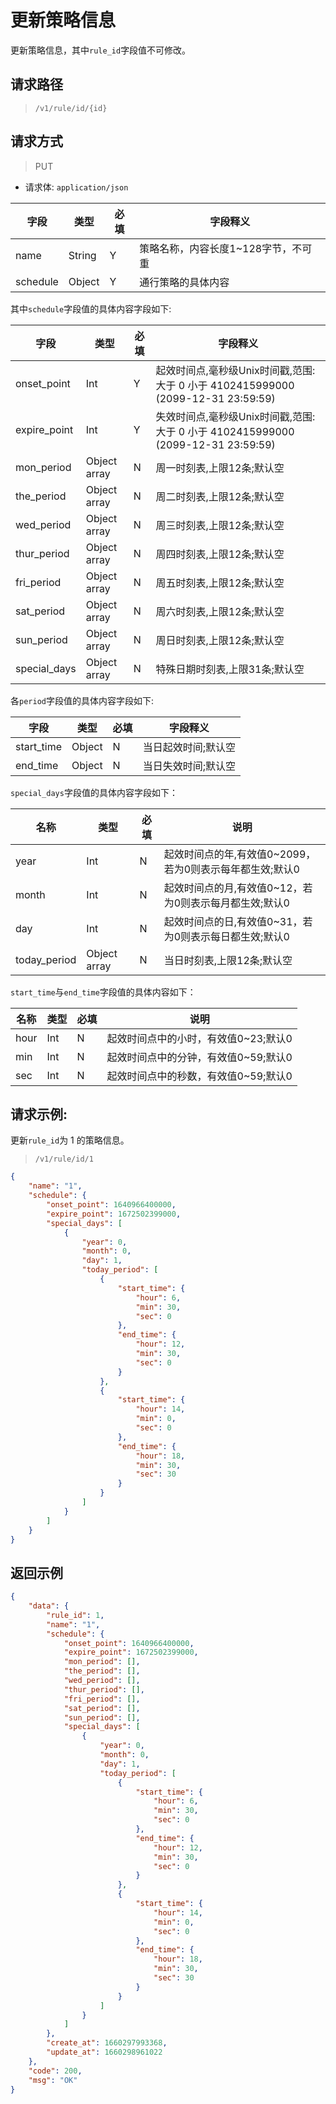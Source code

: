 # 更新策略信息

更新策略信息，其中`rule_id`字段值不可修改。

## 请求路径

> `/v1/rule/id/{id}`

## 请求方式

> PUT

- 请求体: `application/json`


| 字段     | 类型   | 必填 | 字段释义                            |
| -------- | ------ | ---- | ----------------------------------- |
| name     | String | Y    | 策略名称，内容长度1~128字节，不可重 |
| schedule | Object | Y    | 通行策略的具体内容                  |

其中`schedule`字段值的具体内容字段如下:

| 字段         | 类型         | 必填 | 字段释义                                                     |
| ------------ | ------------ | ---- | ------------------------------------------------------------ |
| onset_point  | Int          | Y    | 起效时间点,毫秒级Unix时间戳,范围: 大于 0 小于 4102415999000 (2099-12-31 23:59:59) |
| expire_point | Int          | Y    | 失效时间点,毫秒级Unix时间戳,范围: 大于 0 小于 4102415999000 (2099-12-31 23:59:59) |
| mon_period   | Object array | N    | 周一时刻表,上限12条;默认空                                   |
| the_period   | Object array | N    | 周二时刻表,上限12条;默认空                                   |
| wed_period   | Object array | N    | 周三时刻表,上限12条;默认空                                   |
| thur_period  | Object array | N    | 周四时刻表,上限12条;默认空                                   |
| fri_period   | Object array | N    | 周五时刻表,上限12条;默认空                                   |
| sat_period   | Object array | N    | 周六时刻表,上限12条;默认空                                   |
| sun_period   | Object array | N    | 周日时刻表,上限12条;默认空                                   |
| special_days | Object array | N    | 特殊日期时刻表,上限31条;默认空                               |

各`period`字段值的具体内容字段如下:

| 字段       | 类型   | 必填 | 字段释义            |
| ---------- | ------ | ---- | ------------------- |
| start_time | Object | N    | 当日起效时间;默认空 |
| end_time   | Object | N    | 当日失效时间;默认空 |

`special_days`字段值的具体内容字段如下：

| 名称         | 类型         | 必填 | 说明                                                     |
| ------------ | ------------ | ---- | -------------------------------------------------------- |
| year         | Int          | N    | 起效时间点的年,有效值0~2099，若为0则表示每年都生效;默认0 |
| month        | Int          | N    | 起效时间点的月,有效值0~12，若为0则表示每月都生效;默认0   |
| day          | Int          | N    | 起效时间点的日,有效值0~31，若为0则表示每日都生效;默认0   |
| today_period | Object array | N    | 当日时刻表,上限12条;默认空                               |

`start_time`与`end_time`字段值的具体内容如下：

| 名称 | 类型 | 必填 | 说明                                 |
| ---- | ---- | ---- | ------------------------------------ |
| hour | Int  | N    | 起效时间点中的小时，有效值0~23;默认0 |
| min  | Int  | N    | 起效时间点中的分钟，有效值0~59;默认0 |
| sec  | Int  | N    | 起效时间点中的秒数，有效值0~59;默认0 |


## 请求示例:

更新`rule_id`为 1 的策略信息。

> `/v1/rule/id/1`

```json
{
    "name": "1",
    "schedule": {
        "onset_point": 1640966400000,
        "expire_point": 1672502399000,
        "special_days": [
            {
                "year": 0,
                "month": 0,
                "day": 1,
                "today_period": [
                    {
                        "start_time": {
                            "hour": 6,
                            "min": 30,
                            "sec": 0
                        },
                        "end_time": {
                            "hour": 12,
                            "min": 30,
                            "sec": 0
                        }
                    },
                    {
                        "start_time": {
                            "hour": 14,
                            "min": 0,
                            "sec": 0
                        },
                        "end_time": {
                            "hour": 18,
                            "min": 30,
                            "sec": 30
                        }
                    }
                ]
            }
        ]
    }
}
```

## 返回示例

```json
{
    "data": {
        "rule_id": 1,
        "name": "1",
        "schedule": {
            "onset_point": 1640966400000,
            "expire_point": 1672502399000,
            "mon_period": [],
            "the_period": [],
            "wed_period": [],
            "thur_period": [],
            "fri_period": [],
            "sat_period": [],
            "sun_period": [],
            "special_days": [
                {
                    "year": 0,
                    "month": 0,
                    "day": 1,
                    "today_period": [
                        {
                            "start_time": {
                                "hour": 6,
                                "min": 30,
                                "sec": 0
                            },
                            "end_time": {
                                "hour": 12,
                                "min": 30,
                                "sec": 0
                            }
                        },
                        {
                            "start_time": {
                                "hour": 14,
                                "min": 0,
                                "sec": 0
                            },
                            "end_time": {
                                "hour": 18,
                                "min": 30,
                                "sec": 30
                            }
                        }
                    ]
                }
            ]
        },
        "create_at": 1660297993368,
        "update_at": 1660298961022
    },
    "code": 200,
    "msg": "OK"
}
```